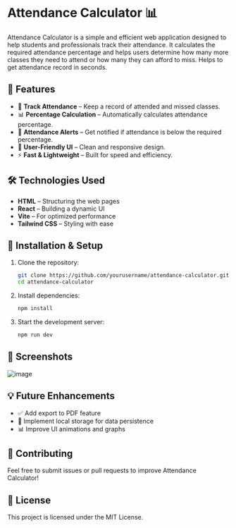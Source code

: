 # Attendance Calculator 📊

Attendance Calculator is a simple and efficient web application designed to help students and professionals track their attendance. It calculates the required attendance percentage and helps users determine how many more classes they need to attend or how many they can afford to miss.
Helps to get attendance record in seconds.

## 🚀 Features

- 📅 **Track Attendance** – Keep a record of attended and missed classes.
- 📊 **Percentage Calculation** – Automatically calculates attendance percentage.
- 🔔 **Attendance Alerts** – Get notified if attendance is below the required percentage.
- 🎨 **User-Friendly UI** – Clean and responsive design.
- ⚡ **Fast & Lightweight** – Built for speed and efficiency.

## 🛠️ Technologies Used

- **HTML** – Structuring the web pages
- **React** – Building a dynamic UI
- **Vite** – For optimized performance
- **Tailwind CSS** – Styling with ease

## 🔧 Installation & Setup

1. Clone the repository:
   ```sh
   git clone https://github.com/yourusername/attendance-calculator.git
   cd attendance-calculator
   ```
2. Install dependencies:
   ```sh
   npm install
   ```
3. Start the development server:
   ```sh
   npm run dev
   ```

## 📸 Screenshots
![image](https://github.com/user-attachments/assets/b9c7b1ee-4043-40a6-895f-d28722ef96db)


## 💡 Future Enhancements
- ✅ Add export to PDF feature
- 🔄 Implement local storage for data persistence
- 📊 Improve UI animations and graphs

## 🤝 Contributing
Feel free to submit issues or pull requests to improve Attendance Calculator!

## 📜 License
This project is licensed under the MIT License.

